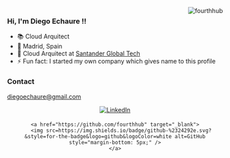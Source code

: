 

<img align="right" src="https://github-readme-stats.vercel.app/api?username=fourthhub&hide=[%22stars%22]&show_icons=true" alt="fourthhub" /> 

### Hi, I'm Diego Echaure !!
- 📚 Cloud Arquitect
- 🏡 Madrid, Spain
- 🏢 Cloud Arquitect at [Santander Global Tech](hhttps://santanderglobaltech.com/)
- ⚡ Fun fact: I started my own company which gives name to this profile
### Contact
diegoechaure@gmail.com
<div align="center">
    <a href="https://linkedin.com/in/diego-echaure-campo/" target="_blank">
        <img src=https://img.shields.io/badge/linkedin-%231E77B5.svg?&style=for-the-badge&logo=linkedin&logoColor=white alt=LinkedIn style="margin-bottom: 5px;" />
    </a> 
    
    <a href="https://github.com/fourthhub" target="_blank">
        <img src=https://img.shields.io/badge/github-%2324292e.svg?&style=for-the-badge&logo=github&logoColor=white alt=GitHub style="margin-bottom: 5px;" />
    </a>
</div>

